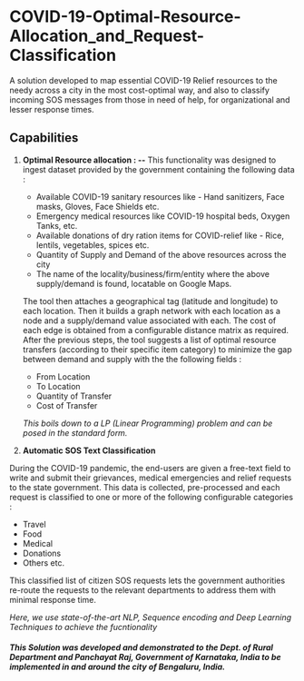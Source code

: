 # COVID-19-Optimal-Resource-Allocation_and_Request-Classification
A solution developed to map essential COVID-19 Relief resources to the needy across a city in the most cost-optimal way, and also to classify incoming SOS messages from those in need of help, for organizational and lesser response times.


## Capabilities
1. __Optimal Resource allocation : --__
   This functionality was designed to ingest dataset provided by the government containing the following data :
    * Available COVID-19 sanitary resources like - Hand sanitizers, Face masks, Gloves, Face Shields etc.
    * Emergency medical resources like COVID-19 hospital beds, Oxygen Tanks, etc. 
    * Available donations of dry ration items for COVID-relief like - Rice, lentils, vegetables, spices etc.
    * Quantity of Supply and Demand of the above resources across the city
    * The name of the locality/business/firm/entity where the above supply/demand is found, locatable on Google Maps.
   
   The tool then attaches a geographical tag (latitude and longitude) to each location. Then it builds a graph network with each location as a node and a supply/demand value associated with each. The cost of each edge is obtained from a configurable distance matrix as required. After the previous steps, the tool suggests a list of optimal resource transfers (according to their specific item category) to minimize the gap between demand and supply with the the following fields :
   * From Location
   * To Location
   * Quantity of Transfer
   * Cost of Transfer

   *This boils down to a LP (Linear Programming) problem and can be posed in the standard form.* 

2. __Automatic SOS Text Classification__

  During the COVID-19 pandemic, the end-users are given a free-text field to write and submit their grievances, medical emergencies and relief requests to the state government. This data is collected, pre-processed and each request is classified to one or more of the following configurable categories :
  * Travel
  * Food
  * Medical
  * Donations
  * Others etc.

   This classified list of citizen SOS requests lets the government authorities re-route the requests to the relevant departments to address them with minimal response time. 
   
   *Here, we use state-of-the-art NLP, Sequence encoding and Deep Learning Techniques to achieve the fucntionality*
   
   
##### This Solution was developed and demonstrated to the Dept. of Rural Department and Panchayat Raj, Government of Karnataka, India to be implemented in and around the city of Bengaluru, India.
   
   
  
